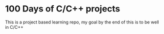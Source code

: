 # 100 Days of C/C++ projects
This is a project based learning repo, my goal by the end of this is to be well in C/C++
